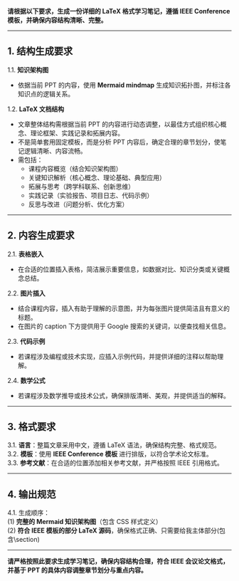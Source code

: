 **请根据以下要求，生成一份详细的 LaTeX 格式学习笔记，遵循 IEEE Conference 模板，并确保内容结构清晰、完整。**

---

## 1. 结构生成要求

1.1. **知识架构图**  
- 依据当前 PPT 的内容，使用 **Mermaid mindmap** 生成知识拓扑图，并标注各知识点的逻辑关系。  

1.2. **LaTeX 文档结构**  
- 文章整体结构需根据当前 PPT 的内容进行动态调整，以最佳方式组织核心概念、理论框架、实践记录和拓展内容。  
- 不是简单套用固定模板，而是分析 PPT 内容后，确定合理的章节划分，使笔记逻辑清晰、内容流畅。  
- 需包括：
  - 课程内容概览（结合知识架构图）
  - 关键知识解析（核心概念、理论基础、典型应用）
  - 拓展与思考（跨学科联系、创新思维）
  - 实践记录（实验报告、项目日志、代码示例）
  - 反思与改进（问题分析、优化方案）

---

## 2. 内容生成要求  

2.1. **表格嵌入**  
- 在合适的位置插入表格，简洁展示重要信息，如数据对比、知识分类或关键概念总结。  

2.2. **图片插入**  
- 结合课程内容，插入有助于理解的示意图，并为每张图片提供简洁且有意义的标题。  
- 在图片的 caption 下方提供用于 Google 搜索的关键词，以便查找相关信息。  

2.3. **代码示例**  
- 若课程涉及编程或技术实现，应插入示例代码，并提供详细的注释以帮助理解。  

2.4. **数学公式**  
- 若课程涉及数学推导或技术公式，确保排版清晰、美观，并提供适当的解释。  

---

## 3. 格式要求  

3.1. **语言**：整篇文章采用中文，遵循 LaTeX 语法，确保结构完整、格式规范。  
3.2. **模板**：使用 **IEEE Conference 模板** 进行排版，以符合学术论文标准。  
3.3. **参考文献**：在合适的位置添加相关参考文献，并严格按照 IEEE 引用格式。  

---

## 4. 输出规范  

4.1. 生成顺序：  
(1) **完整的 Mermaid 知识架构图**（包含 CSS 样式定义）  
(2) **符合 IEEE 模板的部分 LaTeX 源码**，确保格式正确、只需要给我主体部分(包含\section)

---

**请严格按照此要求生成学习笔记，确保内容结构合理，符合 IEEE 会议论文格式，并基于 PPT 的具体内容调整章节划分与重点内容。**
